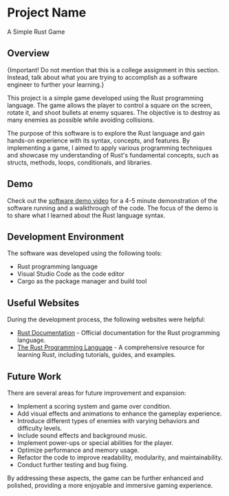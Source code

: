 # Project Name

A Simple Rust Game

## Overview

{Important! Do not mention that this is a college assignment in this section. Instead, talk about what you are trying to accomplish as a software engineer to further your learning.}

This project is a simple game developed using the Rust programming language. The game allows the player to control a square on the screen, rotate it, and shoot bullets at enemy squares. The objective is to destroy as many enemies as possible while avoiding collisions.

The purpose of this software is to explore the Rust language and gain hands-on experience with its syntax, concepts, and features. By implementing a game, I aimed to apply various programming techniques and showcase my understanding of Rust's fundamental concepts, such as structs, methods, loops, conditionals, and libraries.

## Demo

Check out the [software demo video](http://youtube.link.goes.here) for a 4-5 minute demonstration of the software running and a walkthrough of the code. The focus of the demo is to share what I learned about the Rust language syntax.

## Development Environment

The software was developed using the following tools:

- Rust programming language
- Visual Studio Code as the code editor
- Cargo as the package manager and build tool

## Useful Websites

During the development process, the following websites were helpful:

- [Rust Documentation](https://doc.rust-lang.org/) - Official documentation for the Rust programming language.
- [The Rust Programming Language](https://www.rust-lang.org/learn) - A comprehensive resource for learning Rust, including tutorials, guides, and examples.

## Future Work

There are several areas for future improvement and expansion:

- Implement a scoring system and game over condition.
- Add visual effects and animations to enhance the gameplay experience.
- Introduce different types of enemies with varying behaviors and difficulty levels.
- Include sound effects and background music.
- Implement power-ups or special abilities for the player.
- Optimize performance and memory usage.
- Refactor the code to improve readability, modularity, and maintainability.
- Conduct further testing and bug fixing.

By addressing these aspects, the game can be further enhanced and polished, providing a more enjoyable and immersive gaming experience.
